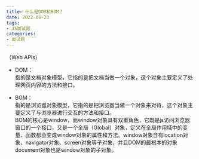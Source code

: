 ```yaml
---
title: 什么是DOM和BOM？
date: 2022-06-23
tags:
- JS面试题
categories:
- 面试题
---
```

（Web APIs）


<!--more-->


- DOM：  
指的是文档对象模型，它指的是把文档当做一个对象，这个对象主要定义了处理网页内容的方法和接口。


- BOM：  
指的是浏览器对象模型，它指的是把浏览器当做一个对象来对待，这个对象主要定义了与浏览器进行交互的方法和接口。    
BOM的核心是window，而window对象具有双重角色，它既是js访问浏览器窗口的一个接口，又是一个全局（Global）对象，定义在全局作用域中的变量、函数都会变成window对象的属性和方法。window对象含有location对象、navigator对象、screen对象等子对象，并且DOM的最根本的对象document对象也是window对象的子对象。
